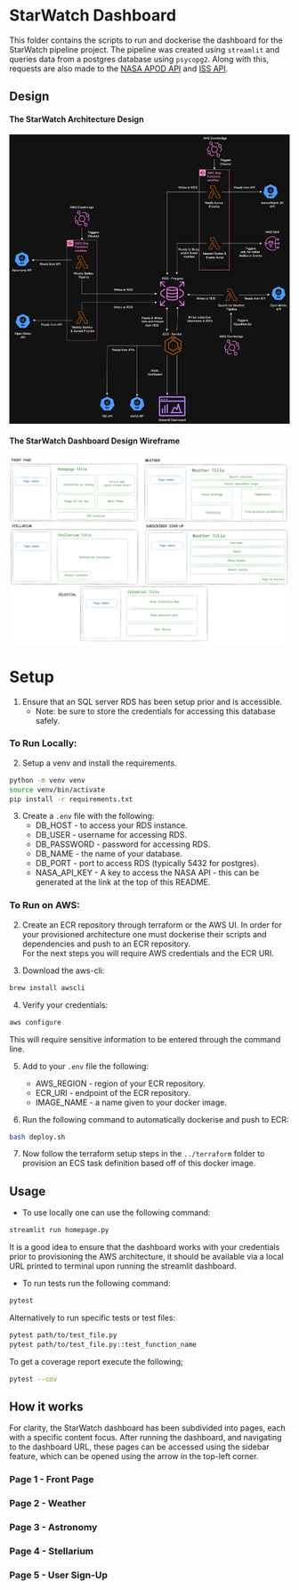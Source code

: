# StarWatch Dashboard
This folder contains the scripts to run and dockerise the dashboard for the StarWatch pipeline project. The pipeline was created using `streamlit` and queries data from a postgres database using `psycopg2`. Along with this, requests are also made to the [NASA APOD API](https://api.nasa.gov/) and [ISS API](http://open-notify.org/Open-Notify-API/ISS-Location-Now/).

## Design
#### The StarWatch Architecture Design
![ERD](../assets/starwatch_architecture_diagram.png)
#### The StarWatch Dashboard Design Wireframe
![Wireframe](../assets/starwatch_dashboard_wireframe.png) 

# Setup
1. Ensure that an SQL server RDS has been setup prior and is accessible.
    - Note: be sure to store the credentials for accessing this database safely.

### To Run Locally:
2. Setup a venv and install the requirements.
```bash
python -m venv venv
source venv/bin/activate
pip install -r requirements.txt
```
3. Create a `.env` file with the following:
    - DB_HOST - to access your RDS instance.
    - DB_USER - username for accessing RDS.
    - DB_PASSWORD - password for accessing RDS.
    - DB_NAME - the name of your database.
    - DB_PORT - port to access RDS (typically 5432 for postgres).
    - NASA_API_KEY - A key to access the NASA API - this can be generated at the link at the top of this README.

### To Run on AWS:
2. Create an ECR repository through terraform or the AWS UI.
In order for your provisioned architecture one must dockerise their scripts and dependencies and push to an ECR repository.  
For the next steps you will require AWS credentials and the ECR URI.

3. Download the aws-cli:
```bash
brew install awscli
```
4. Verify your credentials:
```bash
aws configure
```
This will require sensitive information to be entered through the command line.

5. Add to your `.env` file the following:
    - AWS_REGION - region of your ECR repository.
    - ECR_URI - endpoint of the ECR repository.
    - IMAGE_NAME - a name given to your docker image.

6. Run the following command to automatically dockerise and push to ECR:
```bash
bash deploy.sh
```
7. Now follow the terraform setup steps in the `../terraform` folder to provision an ECS task definition based off of this docker image.

## Usage
- To use locally one can use the following command:
```bash
streamlit run homepage.py
```
It is a good idea to ensure that the dashboard works with your credentials prior to provisioning the AWS architecture, it should be available via a local URL printed to terminal upon running the streamlit dashboard.

- To run tests run the following command:
```bash
pytest
```
Alternatively to run specific tests or test files:
```bash
pytest path/to/test_file.py
pytest path/to/test_file.py::test_function_name
```
To get a coverage report execute the following;
```bash
pytest --cov
```
## How it works
For clarity, the StarWatch dashboard has been subdivided into pages, each with a specific content focus. After running the dashboard, and navigating to the dashboard URL, these pages can be accessed using the sidebar feature, which can be opened using the arrow in the top-left corner.

### Page 1 - Front Page



### Page 2 - Weather

### Page 3 - Astronomy

### Page 4 - Stellarium

### Page 5 - User Sign-Up
